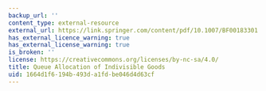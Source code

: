 ```yaml
---
backup_url: ''
content_type: external-resource
external_url: https://link.springer.com/content/pdf/10.1007/BF00183301.pdf
has_external_licence_warning: true
has_external_license_warning: true
is_broken: ''
license: https://creativecommons.org/licenses/by-nc-sa/4.0/
title: Queue Allocation of Indivisible Goods
uid: 1664d1f6-194b-493d-a1fd-be046d4d63cf
---
```

